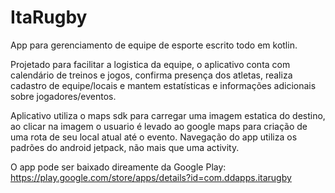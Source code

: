 # ItaRugby
App para gerenciamento de equipe de esporte escrito todo em kotlin.

Projetado para facilitar a logistica da equipe, o aplicativo conta com calendário
de treinos e jogos, confirma presença dos atletas, realiza cadastro de equipe/locais
e mantem estatísticas e informações adicionais sobre jogadores/eventos.

Aplicativo utiliza o maps sdk para carregar uma imagem estatica do destino, ao clicar
na imagem o usuario é levado ao google maps para criação de uma rota de seu local atual
até o evento.
Navegação do app utiliza os padrões do android jetpack, não mais que uma activity.

O app pode ser baixado direamente da Google Play: https://play.google.com/store/apps/details?id=com.ddapps.itarugby
